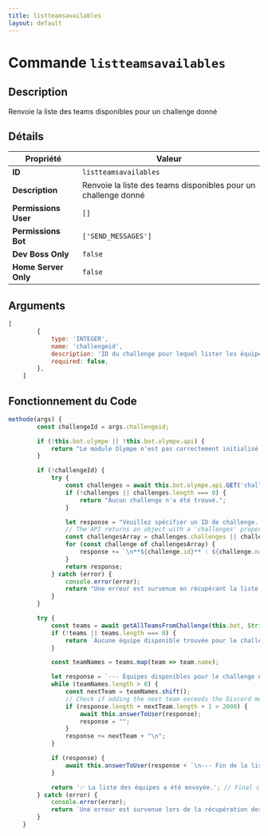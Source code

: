 ```yaml
---
title: listteamsavailables
layout: default
---
```


# Commande `listteamsavailables`

## Description

Renvoie la liste des teams disponibles pour un challenge donné

## Détails

| Propriété | Valeur |
| --- | --- |
| **ID** | `listteamsavailables` |
| **Description** | Renvoie la liste des teams disponibles pour un challenge donné |
| **Permissions User** | `[]` |
| **Permissions Bot** | `['SEND_MESSAGES']` |
| **Dev Boss Only** | `false` |
| **Home Server Only** | `false` |

## Arguments

```javascript
[
        {
            type: 'INTEGER',
            name: 'challengeid',
            description: 'ID du challenge pour lequel lister les équipes',
            required: false,
        },
    ]
```

## Fonctionnement du Code

```javascript
methode(args) {
        const challengeId = args.challengeid;

        if (!this.bot.olympe || !this.bot.olympe.api) {
            return "Le module Olympe n'est pas correctement initialisé. Veuillez contacter un administrateur.";
        }

        if (!challengeId) {
            try {
                const challenges = await this.bot.olympe.api.GET('challenges');
                if (!challenges || challenges.length === 0) {
                    return "Aucun challenge n'a été trouvé.";
                }

                let response = "Veuillez spécifier un ID de challenge. Voici les challenges disponibles :\n";
                // The API returns an object with a 'challenges' property which is the array
                const challengesArray = challenges.challenges || challenges;
                for (const challenge of challengesArray) {
                    response += `\n**${challenge.id}** : ${challenge.name}`;
                }
                return response;
            } catch (error) {
                console.error(error);
                return "Une erreur est survenue en récupérant la liste des challenges.";
            }
        }

        try {
            const teams = await getAllTeamsFromChallenge(this.bot, String(challengeId));
            if (!teams || teams.length === 0) {
                return `Aucune équipe disponible trouvée pour le challenge ID ${challengeId}.`;
            }

            const teamNames = teams.map(team => team.name);

            let response = `--- Équipes disponibles pour le challenge n°${challengeId} ---\n`;
            while (teamNames.length > 0) {
                const nextTeam = teamNames.shift();
                // Check if adding the next team exceeds the Discord message limit
                if (response.length + nextTeam.length + 1 > 2000) {
                    await this.answerToUser(response);
                    response = "";
                }
                response += nextTeam + "\n";
            }

            if (response) {
                await this.answerToUser(response + `\n--- Fin de la liste ---`);
            }

            return '✅ La liste des équipes a été envoyée.'; // Final confirmation message
        } catch (error) {
            console.error(error);
            return `Une erreur est survenue lors de la récupération des équipes pour le challenge ID ${challengeId}.`;
        }
    }
```

